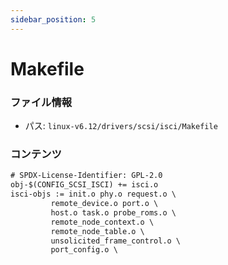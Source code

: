 ```yaml
---
sidebar_position: 5
---
```

# Makefile

### ファイル情報

- パス: `linux-v6.12/drivers/scsi/isci/Makefile`

### コンテンツ

```txt
# SPDX-License-Identifier: GPL-2.0
obj-$(CONFIG_SCSI_ISCI) += isci.o
isci-objs := init.o phy.o request.o \
	     remote_device.o port.o \
	     host.o task.o probe_roms.o \
	     remote_node_context.o \
	     remote_node_table.o \
	     unsolicited_frame_control.o \
	     port_config.o \

```
